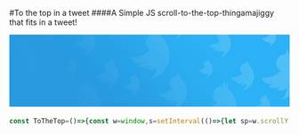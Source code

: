 #To the top in a tweet
####A Simple JS scroll-to-the-top-thingamajiggy that fits in a tweet!

![Birds!](img.jpg)


```javascript
const ToTheTop=()=>{const w=window,s=setInterval(()=>{let sp=w.scrollY;if (w.scrollY > 0)sp-=15,w.scrollTo(0, sp);else clearInterval(s)})}
```
